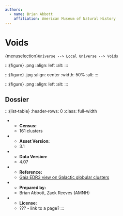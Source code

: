 ```yaml
---
authors:
  - name: Brian Abbott
    affiliation: American Museum of Natural History
---
```



# Voids

{menuselection}`Universe --> Local Universe --> Voids`




:::{figure} .png
:align: left
:alt: 
:::





:::{figure} .jpg
:align: center
:width: 50%
:alt: 
:::






:::{figure} .png
:align: left
:alt: 
:::







## Dossier
:::{list-table}
:header-rows: 0
:class: full-width

* - **Census:**
  - 161 clusters
* - **Asset Version:**
  - 3.1
* - **Data Version:**
  - 4.07
* - **Reference:**
  - [Gaia EDR3 view on Galactic globular clusters](https://doi.org/10.1093/mnras/stab1475)
* - **Prepared by:**
  - Brian Abbott, Zack Reeves (AMNH)
* - **License:**
  - ??? - link to a page?
:::